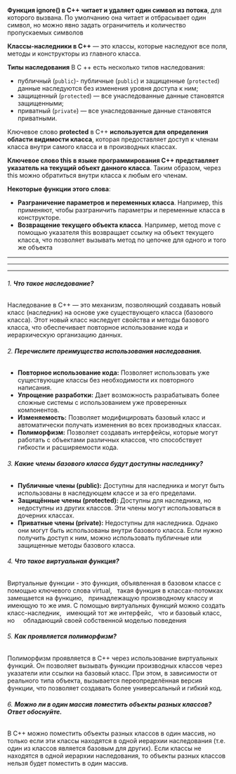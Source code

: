 **Функция ignore() в C++** **читает и удаляет один символ из потока**, для которого вызвана. По умолчанию она читает и отбрасывает один символ, но можно явно задать ограничитель и количество пропускаемых символов

**Классы-наследники в C++** — это классы, которые наследуют все поля, методы и конструкторы из главного класса.

**Типы наследования**
В C ++ есть несколько типов наследования:
- публичный (`public`)- публичные (`public`) и защищенные (`protected`) данные наследуются без изменения уровня доступа к ним;
- защищенный (`protected`) — все унаследованные данные становятся защищенными;
- приватный (`private`) — все унаследованные данные становятся приватными.

Ключевое слово **protected** в C++ **используется для определения области видимости класса**, которая предоставляет доступ к членам класса внутри самого класса и в производных классах.

**Ключевое слово this в языке программирования C++ представляет указатель на текущий объект данного класса**. Таким образом, через this можно обратиться внутри класса к любым его членам.

**Некоторые функции этого слова**:

- **Разграничение параметров и переменных класса**. Например, this применяют, чтобы разграничить параметры и переменные класса в конструкторе.
- **Возвращение текущего объекта класса**. Например, метод move с помощью указателя this возвращает ссылку на объект текущего класса, что позволяет вызывать метод по цепочке для одного и того же объекта

----------
----------
----------

###### 1. **Что такое наследование?** 

Наследование в C++ — это механизм, позволяющий создавать новый класс (наследник) на основе уже существующего класса (базового класса). Этот новый класс наследует свойства и методы базового класса, что обеспечивает повторное использование кода и иерархическую организацию данных.

###### 2. **Перечислите преимущества использования наследования.**

- **Повторное использование кода:** Позволяет использовать уже существующие классы без необходимости их повторного написания.
- **Упрощение разработки:** Дает возможность разрабатывать более сложные системы с использованием уже проверенных компонентов.
- **Изменяемость:** Позволяет модифицировать базовый класс и автоматически получать изменения во всех производных классах.
- **Полиморфизм:** Позволяет создавать интерфейсы, которые могут работать с объектами различных классов, что способствует гибкости и расширяемости кода.

###### 3. **Какие члены базового класса будут доступны наследнику?**

- **Публичные члены (public):** Доступны для наследника и могут быть использованы в наследующем классе и за его пределами.
- **Защищённые члены (protected):** Доступны для наследника, но недоступны из других классов. Эти члены могут использоваться в дочерних классах.
- **Приватные члены (private):** Недоступны для наследника. Однако они могут быть использованы внутри базового класса. Если нужно получить доступ к ним, можно использовать публичные или защищенные методы базового класса.

###### 4. **Что такое виртуальная функция?**

Виртуальные функции ­- это функция, объявленная в базовом классе с помощью ключевого слова virtual,   такая функция в классах-­потомках замещается на функцию,   принадлежащую производному классу и имеющую то же имя.
С помощью виртуальных функций можно создать класс­-наследник,   имеющий тот же интерфейс,   что и базовый класс,   но     обладающий своей собственной моделью поведения

###### 5. **Как проявляется полиморфизм?**

Полиморфизм проявляется в C++ через использование виртуальных функций. Он позволяет вызывать функции производных классов через указатели или ссылки на базовый класс. При этом, в зависимости от реального типа объекта, вызывается переопределённая версия функции, что позволяет создавать более универсальный и гибкий код.

###### 6. **Можно ли в один массив поместить объекты разных классов? Ответ обоснуйте.**

В C++ можно поместить объекты разных классов в один массив, но только если эти классы находятся в одной иерархии наследования (т.е. один из классов является базовым для других).
Если классы не находятся в одной иерархии наследования, то объекты разных классов нельзя будет поместить в один массив.